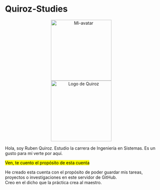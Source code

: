 <h1>Quiroz-Studies</h1>

  <p align="center">
  <img src="https://github.com/user-attachments/assets/e336f45c-9c38-435e-baa0-c1dc16ad52f3" alt="Mi-avatar" width="200px">
  <br>
  <img src="https://github.com/user-attachments/assets/7bc0a7cd-fee1-497b-a3d6-a7c474ee4d03" alt="Logo de Quiroz" width="200px">
</p>

<p> Hola, soy Ruben Quiroz. Estudio la carrera de Ingeniería en Sistemas. Es un gusto para mí verte por aquí.</p>
<mark>Ven, te cuento el propósito de esta cuenta</mark>
<p>He creado esta cuenta con el propósito de poder guardar mis tareas, proyectos o investigaciones en este servidor de GitHub.
  <br>
  Creo en el dicho que la práctica crea al maestro.</p>
  
